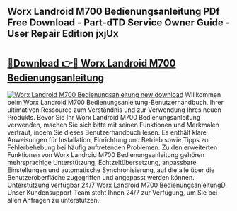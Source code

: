 ## Worx Landroid M700 Bedienungsanleitung PDf Free Download - Part-dTD Service Owner Guide - User Repair Edition jxjUx

# <h2><a href="http://df1abjz.blite.top/?on=Worx+Landroid+M700+Bedienungsanleitung">🔗Download 👉🔴 Worx Landroid M700 Bedienungsanleitung</a></h2>

[![Worx Landroid M700 Bedienungsanleitung new download](https://i.imgur.com/lujVjoI.png)](http://df1abjz.blite.top/?on=Worx+Landroid+M700+Bedienungsanleitung)
Willkommen beim Worx Landroid M700 Bedienungsanleitung-Benutzerhandbuch, Ihrer ultimativen Ressource zum Verständnis und zur Verwendung Ihres neuen Produkts. Bevor Sie Ihr Worx Landroid M700 Bedienungsanleitung verwenden, machen Sie sich bitte mit seinen Funktionen und Merkmalen vertraut, indem Sie dieses Benutzerhandbuch lesen. Es enthält klare Anweisungen für Installation, Einrichtung und Betrieb sowie Tipps zur Fehlerbehebung bei häufig auftretenden Problemen. Zu den erweiterten Funktionen von Worx Landroid M700 Bedienungsanleitung gehören mehrsprachige Unterstützung, Echtzeitübersetzung, anpassbare Einstellungen und automatische Synchronisierung, auf die alle über die Benutzeroberfläche zugegriffen und angepasst werden können. Unterstützung verfügbar 24/7 Worx Landroid M700 BedienungsanleitungD. Unser Kundensupport-Team steht Ihnen 24/7 zur Verfügung, um Sie bei allen Anfragen zu unterstützen.
